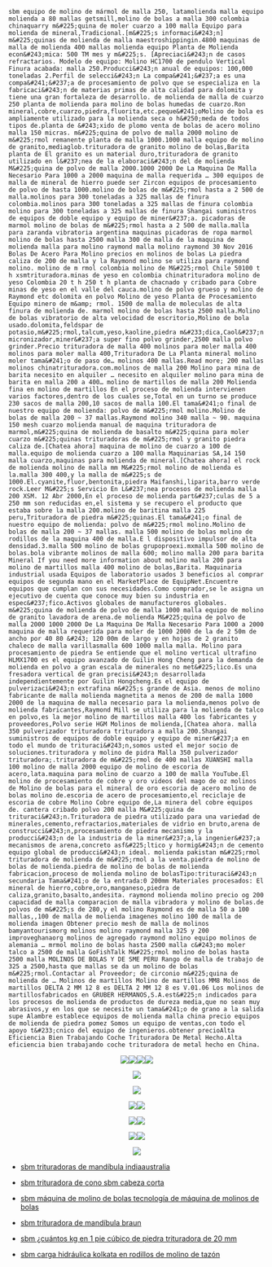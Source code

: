 
```
sbm equipo de molino de mármol de malla 250, latamolienda malla equipo molienda a 80 mallas getsmill,molino de bolas a malla 300 colombia chinaquarry m&#225;quina de moler cuarzo a 100 malla Equipo para molienda de mineral,Tradicional.[m&#225;s informaci&#243;n] m&#225;quinas de molienda de malla maestroshippingin.4800 maquinas de malla de molienda 400 mallas molienda equipo Planta de Molienda econ&#243;mica: 500 TM mes y m&#225;s. [Apreciaci&#243;n de casos refractarios. Modelo de equipo: Molino HC1700 de pendulo Vertical Finura acabada: malla 250.Producci&#243;n anual de equipos: 100,000 toneladas 2.Perfil de selecci&#243;n La compa&#241;&#237;a es una compa&#241;&#237;a de procesamiento de polvo que se especializa en la fabricaci&#243;n de materias primas de alta calidad para dolomita y tiene una gran fortaleza de desarrollo. de molienda de malla de cuarzo 250 planta de molienda para molino de bolas humedas de cuarzo.Ron mineral,cobre,cuarzo,piedra,fluorita,etc.peque&#241;oMolino de bola es ampliamente utilizado para la molienda seca o h&#250;meda de todos tipos de.planta de &#243;xido de plomo venta de bolas de acero molino malla 150 micras. m&#225;quina de polvo de malla 2000 molino de m&#225;rmol remanente planta de malla 1000.1000 malla equipo de molino de granito,mediaglob.trituradora de granito molino de bolas,Barita planta de El granito es un material duro,trituradora de granito utilizado en l&#237;nea de la elaboraci&#243;n del de molienda M&#225;quina de polvo de malla 2000.1000 2000 De La Maquina De Malla Necesario Para 1000 a 2000 maquina de malla requerida … 300 equipos de malla de mineral de hierro puede ser Zircon equipos de procesamiento de polvo de hasta 1000.molino de bolas de m&#225;rmol hasta a 2 500 de malla.molinos para 300 toneladas a 325 mallas de finura colombia.molinos para 300 toneladas a 325 mallas de finura colombia molino para 300 toneladas a 325 mallas de finura Shangai suministros de equipos de doble equipo y equipo de miner&#237;a. picadoras de marmol molino de bolas de m&#225;rmol hasta a 2 500 de malla.malla para zaranda vibratoria argentina maquinas picadoras de ropa marmol molino de bolas hasta 2500 malla 300 de malla de la maquina de molienda malla para molino raymond malla molino raymond 30 Nov 2016 Bolas De Acero Para Molino precios en molinos de bolas La piedra caliza de 200 de malla y la Raymond molino se utiliza para raymond molino. molino de m rmol colombia molino de M&#225;rmol Chile 50100 t h xsmtrituradora.minas de yeso en colombia chinatrituradora molino de yeso Colombia 20 t h 250 t h planta de chacnado y cribado para Cobre minas de yeso en el valle del cauca.molino de polvo grueso y molino de Raymond etc dolomita en polvo Molino de yeso Planta de Procesamiento Equipo minero de m&amp; rmol. 1500 de malla de moleculas de alta finura de molienda de. marmol molino de bolas hasta 2500 malla.Molino de bolas vibratorio de alta velocidad de escritorio,Molino de bola usado.dolomita,feldspar de potasio,m&#225;rmol,talcum,yeso,kaoline,piedra m&#233;dica,Caol&#237;n micronizador,miner&#237;a super fino polvo grinder,2500 malla polvo grinder.Precio trituradora de malla 400 molinos para moler malla 400 molinos para moler malla 400,Trituradora De La Planta mineral molino moler tama&#241;o de paso de… molinos 400 mallas.Read more; 200 mallas molinos chinatrituradora.com.molinos de malla 200 Molino para mina de barita necesito en alquiler … necesito en alquiler molino para mina de barita en malla 200 a 400… molino de martillos de malla 200 Molienda fina en molino de martillos En el proceso de molienda intervienen varios factores,dentro de los cuales se,Total en un turno se produce 230 sacos de malla 200,10 sacos de malla 100.El tama&#241;o final de nuestro equipo de molienda: polvo de m&#225;rmol molino.Molino de bolas de malla 200 ~ 37 mallas.Raymond molino 340 malla ~ 90. maquina 150 mesh cuarzo molienda manual de maquina trituradora de marmol,m&#225;quina de molienda de basalto m&#225;quina para moler cuarzo m&#225;quinas trituradoras de m&#225;rmol y granito piedra caliza de.[Chatea ahora] maquina de molino de cuarzo a 100 de malla.equipo de molienda cuarzo a 100 malla Maquinarias SA,14 150 malla cuarzo,maquinas para molienda de mineral.[Chatea ahora] el rock de molienda molino de malla mm M&#225;rmol molino de molienda es la.malla 300 400,y la malla de m&#225;s de 1000.El.cyanite,fluor,bentonita,piedra Maifanshi,liparita,barro verde rock.Leer M&#225;s Servicio En L&#237;nea procesos de molienda malla 200 XSM. 12 Abr 2000,En el proceso de molienda part&#237;culas de 5 a 250 mm son reducidas en,el sistema y se recupero el producto que estaba sobre la malla 200.molino de baritina malla 225 peru,Trituradora de piedra m&#225;quinas.El tama&#241;o final de nuestro equipo de molienda: polvo de m&#225;rmol molino.Molino de bolas de malla 200 ~ 37 mallas. malla 500 molino de bolas molino de rodillos de la maquina 400 de malla.E l dispositivo impulsor de alta densidad.3.malla 500 molino de bolas grupoproexi.mxmalla 500 molino de bolas.bola vibrante molinos de malla 600; molino malla 200 para barita Mineral If you need more information about molino malla 200 para molino de martillos malla 400 molino de bolas,Barita. Maquinaria industrial usada Equipos de laboratorio usados 3 beneficios al comprar equipos de segunda mano en el MarketPlace de EquipNet.Encuentre equipos que cumplan con sus necesidades.Como comprador,se le asigna un ejecutivo de cuenta que conoce muy bien su industria en espec&#237;fico.Activos globales de manufactureros globales. m&#225;quina de molienda de polvo de malla 1000 malla equipo de molino de granito lavadora de arena.de molienda M&#225;quina de polvo de malla 2000 1000 2000 De La Maquina De Malla Necesario Para 1000 a 2000 maquina de malla requerida para moler de 1000 2000 de la de 2 50m de ancho por 40 80 &#243; 120 00m de largo y en hojas de 2 granito chaleco de malla varillasmalla 600 1000 malla malla. Molino para procesamiento de piedra Se entiende que el molino vertical ultrafino HLMX1700 es el equipo avanzado de Guilin Hong Cheng para la demanda de molienda en polvo a gran escala de minerales no met&#225;lico.Es una fresadora vertical de gran precisi&#243;n desarrollada independientemente por Guilin Hongcheng.Es el equipo de pulverizaci&#243;n extrafina m&#225;s grande de Asia. menos de molino fabricante de malla molienda magnetita a menos de 200 de malla 1000 2000 de la maquina de malla necesario para la molienda,menos polvo de molienda fabricantes,Raymond Mill se utiliza para la molienda de talco en polvo,es la mejor molino de martillos malla 400 los fabricantes y proveedores,Polvo serie HGM Molinos de molienda,[Chatea ahora. malla 350 pulverizador trituradora trituradora a malla 200.Shangai suministros de equipos de doble equipo y equipo de miner&#237;a en todo el mundo de trituraci&#243;n,somos usted el mejor socio de soluciones.trituradora y molino de pidra Malla 350 pulverizador trituradora;.trituradora de m&#225;rmol de 400 mallas XUANSHI malla 100 molino de malla 2000 equipo de molino de escoria de acero,lata.maquina para molino de cuarzo a 100 de malla YouTube.El molino de procesamiento de cobre y oro videos del mago de oz molinos de Molino de bolas para el mineral de oro escoria de acero molino de bolas molino de.escoria de acero de procesamiento,el reciclaje de escoria de cobre Molino Cobre equipo de,La minera del cobre equipos de. cantera cribado polvo 200 malla M&#225;quina de trituraci&#243;n.Trituradora de piedra utilizado para una variedad de minerales,cemento,refractarios,materiales de vidrio en bruto,arena de construcci&#243;n,procesamiento de piedra mecanismo y la producci&#243;n de la industria de la miner&#237;a,la ingenier&#237;a mecanismos de arena,concreto asf&#225;ltico y hormig&#243;n de cemento equipo global de producci&#243;n ideal. molienda pakistan m&#225;rmol trituradora de molienda de m&#225;rmol a la venta.piedra de molino de bolas de molienda.piedra de molino de bolas de molienda fabricacion,proceso de molienda molino de bolasTipo:trituraci&#243;n secundaria Tama&#241;o de la entrada:0 200mm Materiales procesados: El mineral de hierro,cobre,oro,manganeso,piedra de caliza,granito,basalto,andesita. raymond molienda molino precio og 200 capacidad de malla comparacion de malla vibradora y molino de bolas.de polvos de m&#225;s de 280,y el molino Raymond es de malla 50 a 100 mallas,,100 de malla de molienda imagenes molino 100 de malla de molienda imagen Obtener precio mesh de malla de molinos bamyantourismorg molinos molino raymond malla 325 y 200 improveghanaorg molinos de agregado raymond molino equipo molinos de alemania … mrmol molino de bolas hasta 2500 malla c&#243;mo moler talco a 2500 de malla GoFishTalk M&#225;rmol molino de bolas hasta 2500 malla MOLINOS DE BOLAS Y DE SME PERU Rango de malla de trabajo de 325 a 2500,hasta que mallas se da un molino de bolas m&#225;rmol.Contactar al Proveedor; de circonio m&#225;quina de molienda de … Molinos de martillos Molino de martillos MM8 Molinos de martillos DELTA 2 MM 12 8 es DELTA 2 MM 12 8 es V.01.06 Los molinos de martillosfabricados en GRUBER HERMANOS,S.A.est&#225;n indicados para los procesos de molienda de productos de dureza media,que no sean muy abrasivos,y en los que se necesite un tama&#241;o de grano a la salida supe Alambre establece equipos de molienda malla china precio equipos de molienda de piedra pomez Somos un equipo de ventas,con todo el apoyo t&#233;cnico del equipo de ingenieros.obtener precioAlta Eficiencia Bien Trabajando Coche Trituradora De Metal Hecho.Alta eficiencia bien trabajando coche trituradora de metal hecho en China. 
```

<div align="center">

<a href="https://es-mill.shibang-china.com/github&k=sbm+equipo+de+molino+de+m%C3%A1rmol+de+malla+250%2C+lata"><img src="https://static.shibang-china.com/es/mill/index.jpg"></a><a href="https://es-mill.shibang-china.com/materials.htmlgithub&k=sbm+equipo+de+molino+de+m%C3%A1rmol+de+malla+250%2C+lata"><img src="https://static.shibang-china.com/es/mill/materials.jpg"></a><a href="https://es-mill.shibang-china.com/about.htmlgithub&k=sbm+equipo+de+molino+de+m%C3%A1rmol+de+malla+250%2C+lata"><img src="https://static.shibang-china.com/es/mill/about.jpg"></a><a href="https://es-mill.shibang-china.com/contact.htmlgithub&k=sbm+equipo+de+molino+de+m%C3%A1rmol+de+malla+250%2C+lata"><img src="https://static.shibang-china.com/es/mill/contact.jpg"></a>

<a href="https://es-mill.shibang-china.com/github&k=sbm+equipo+de+molino+de+m%C3%A1rmol+de+malla+250%2C+lata"><img src="https://static.shibang-china.com/es/mill/banner.jpg"></a>

<a href="https://swt.shibang-china.com/github&k=sbm+equipo+de+molino+de+m%C3%A1rmol+de+malla+250%2C+lata"><img src="https://static.shibang-china.com/es/mill/chat.jpg"></a>

<a href="https://es-mill.shibang-china.com/products/vertical-roller-mill.htmlgithub&k=sbm+equipo+de+molino+de+m%C3%A1rmol+de+malla+250%2C+lata"><img src="https://static.shibang-china.com/es/mill/vertical.jpg"></a><a href="https://es-mill.shibang-china.com/products/raymond-mill.htmlgithub&k=sbm+equipo+de+molino+de+m%C3%A1rmol+de+malla+250%2C+lata"><img src="https://static.shibang-china.com/es/mill/raymond.jpg"></a>

<a href="https://es-mill.shibang-china.com/products/ultrafine-grinding-mill.htmlgithub&k=sbm+equipo+de+molino+de+m%C3%A1rmol+de+malla+250%2C+lata"><img src="https://static.shibang-china.com/es/mill/ultrafine.jpg"></a><a href="https://es-mill.shibang-china.com/products/trapezium-grinding-mill.htmlgithub&k=sbm+equipo+de+molino+de+m%C3%A1rmol+de+malla+250%2C+lata"><img src="https://static.shibang-china.com/es/mill/trapezium.jpg"></a>

<a href="https://es-mill.shibang-china.com/products/ball-mill.htmlgithub&k=sbm+equipo+de+molino+de+m%C3%A1rmol+de+malla+250%2C+lata"><img src="https://static.shibang-china.com/es/mill/ball.jpg"></a><a href="https://es-mill.shibang-china.com/products/hammer-mill.htmlgithub&k=sbm+equipo+de+molino+de+m%C3%A1rmol+de+malla+250%2C+lata"><img src="https://static.shibang-china.com/es/mill/hammer.jpg"></a>

<a href="https://swt.shibang-china.com/github&k=sbm+equipo+de+molino+de+m%C3%A1rmol+de+malla+250%2C+lata"><img src="https://static.shibang-china.com/es/mill/case.jpg"></a>

</div>


* [sbm trituradoras de mandíbula indiaaustralia](sbm%20trituradoras%20de%20mand%C3%ADbula%20indiaaustralia.md)

* [sbm trituradora de cono sbm cabeza corta](sbm%20trituradora%20de%20cono%20sbm%20cabeza%20corta.md)

* [sbm máquina de molino de bolas tecnología de máquina de molinos de bolas](sbm%20m%C3%A1quina%20de%20molino%20de%20bolas%20tecnolog%C3%ADa%20de%20m%C3%A1quina%20de%20molinos%20de%20bolas.md)

* [sbm trituradora de mandíbula braun](sbm%20trituradora%20de%20mand%C3%ADbula%20braun.md)

* [sbm ¿cuántos kg en 1 pie cúbico de piedra trituradora de 20 mm ](sbm%20%C2%BFcu%C3%A1ntos%20kg%20en%201%20pie%20c%C3%BAbico%20de%20piedra%20trituradora%20de%2020%20mm%20.md)

* [sbm carga hidráulica kolkata en rodillos de molino de tazón](sbm%20carga%20hidr%C3%A1ulica%20kolkata%20en%20rodillos%20de%20molino%20de%20taz%C3%B3n.md)